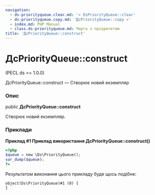 ```yaml
---
navigation:
  - ds-priorityqueue.clear.md: '« DsPriorityQueue::clear'
  - ds-priorityqueue.copy.md: 'ДсPriorityQueue::copy »'
  - index.md: PHP Manual
  - class.ds-priorityqueue.md: Черга з пріоритетом
title: 'ДсPriorityQueue::construct'
---
```

# ДсPriorityQueue::construct

(PECL ds >= 1.0.0)

ДсPriorityQueue::construct — Створює новий екземпляр

### Опис

public **ДсPriorityQueue::construct**

Створює новий екземпляр.

### Приклади

**Приклад #1 Приклад використання **ДсPriorityQueue::construct()****

```php
<?php
$queue = new \Ds\PriorityQueue();
var_dump($queue);
?>
```

Результатом виконання цього прикладу буде щось подібне:

```
object(Ds\PriorityQueue)#1 (0) {
}
```
